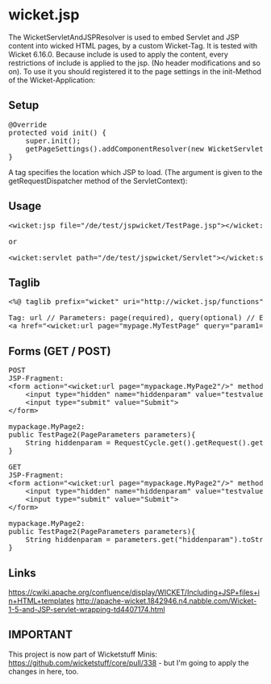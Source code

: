 wicket.jsp
==========
The WicketServletAndJSPResolver is used to embed Servlet and JSP content into wicked HTML pages, by a custom Wicket-Tag. It is tested with Wicket 6.16.0. Because include is used to apply the content, every restrictions of include is applied to the jsp. (No header modifications and so on). To use it you should registered it to the page settings in the init-Method of the Wicket-Application:

Setup
-----
<pre>
@Override
protected void init() {
	super.init();
	getPageSettings().addComponentResolver(new WicketServletAndJSPResolver());
}
</pre>

A tag specifies the location which JSP to load. (The argument is given to the getRequestDispatcher method of the ServletContext):

Usage
-----

<pre>
&lt;wicket:jsp file="/de/test/jspwicket/TestPage.jsp"&gt;&lt;/wicket:jsp&gt;

or 

&lt;wicket:servlet path="/de/test/jspwicket/Servlet"&gt;&lt;/wicket:servlet&gt;
</pre>

Taglib
------
<pre>
&lt;%@ taglib prefix="wicket" uri="http://wicket.jsp/functions" %&gt;

Tag: url // Parameters: page(required), query(optional) // Example:
&lt;a href="&lt;wicket:url page="mypage.MyTestPage" query="param1=value1&param2=value2"/&gt;"&gt;LINK&lt;/a&gt;
</pre>

Forms (GET / POST)
-----
<pre>
POST
JSP-Fragment:
&lt;form action="&lt;wicket:url page="mypackage.MyPage2"/&gt;" method="POST"&gt;
	&lt;input type="hidden" name="hiddenparam" value="testvalue"&gt;
	&lt;input type="submit" value="Submit"&gt;
&lt;/form&gt;

mypackage.MyPage2:
public TestPage2(PageParameters parameters){
	String hiddenparam = RequestCycle.get().getRequest().getPostParameters().getParameterValue("hiddenparam");
}

GET
JSP-Fragment:
&lt;form action="&lt;wicket:url page="mypackage.MyPage2"/&gt;" method="GET"&gt;
	&lt;input type="hidden" name="hiddenparam" value="testvalue"&gt;
	&lt;input type="submit" value="Submit"&gt;
&lt;/form&gt;

mypackage.MyPage2:
public TestPage2(PageParameters parameters){
	String hiddenparam = parameters.get("hiddenparam").toString()
}
</pre>


Links
------
https://cwiki.apache.org/confluence/display/WICKET/Including+JSP+files+in+HTML+templates
http://apache-wicket.1842946.n4.nabble.com/Wicket-1-5-and-JSP-servlet-wrapping-td4407174.html

IMPORTANT
---------
This project is now part of Wicketstuff Minis: https://github.com/wicketstuff/core/pull/338 - but I'm going to apply the changes in here, too.

